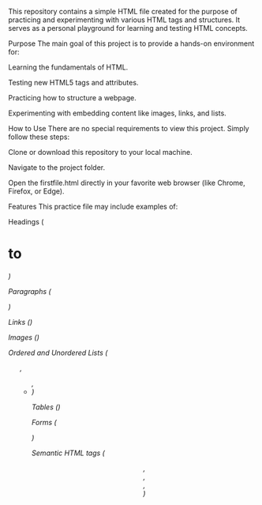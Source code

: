 This repository contains a simple HTML file created for the purpose of practicing and experimenting with various HTML tags and structures. It serves as a personal playground for learning and testing HTML concepts.

Purpose
The main goal of this project is to provide a hands-on environment for:

Learning the fundamentals of HTML.

Testing new HTML5 tags and attributes.

Practicing how to structure a webpage.

Experimenting with embedding content like images, links, and lists.

How to Use
There are no special requirements to view this project. Simply follow these steps:

Clone or download this repository to your local machine.

Navigate to the project folder.

Open the firstfile.html directly in your favorite web browser (like Chrome, Firefox, or Edge).

 Features
This practice file may include examples of:

Headings (<h1> to <h6>)

Paragraphs (<p>)

Links (<a>)

Images (<img>)

Ordered and Unordered Lists (<ol>, <ul>, <li>)

Tables (<table>)

Forms (<form>)

Semantic HTML tags (<header>, <footer>, <nav>, <article>)
